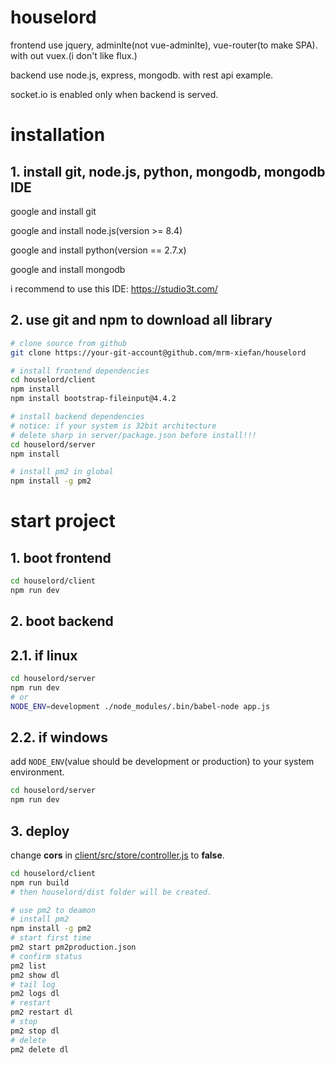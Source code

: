 # houselord

frontend use jquery, adminlte(not vue-adminlte), vue-router(to make SPA). with out vuex.(i don't like flux.)

backend use node.js, express, mongodb. with rest api example.

socket.io is enabled only when backend is served.

# installation

## 1. install git, node.js, python, mongodb, mongodb IDE

google and install git

google and install node.js(version >= 8.4)

google and install python(version == 2.7.x)

google and install mongodb

i recommend to use this IDE: https://studio3t.com/

## 2. use git and npm to download all library

``` bash
# clone source from github
git clone https://your-git-account@github.com/mrm-xiefan/houselord

# install frontend dependencies
cd houselord/client
npm install
npm install bootstrap-fileinput@4.4.2

# install backend dependencies
# notice: if your system is 32bit architecture
# delete sharp in server/package.json before install!!!
cd houselord/server
npm install

# install pm2 in global
npm install -g pm2
```

# start project

## 1. boot frontend

``` bash
cd houselord/client
npm run dev
```

## 2. boot backend

## 2.1. if linux

``` bash
cd houselord/server
npm run dev
# or
NODE_ENV=development ./node_modules/.bin/babel-node app.js
```

## 2.2. if windows

add `NODE_ENV`(value should be development or production) to your system environment.

``` bash
cd houselord/server
npm run dev
```

## 3. deploy

change **cors** in [client/src/store/controller.js](./client/src/store/controller.js) to **false**.

``` bash
cd houselord/client
npm run build
# then houselord/dist folder will be created.

# use pm2 to deamon
# install pm2
npm install -g pm2
# start first time
pm2 start pm2production.json
# confirm status
pm2 list
pm2 show dl
# tail log
pm2 logs dl
# restart
pm2 restart dl
# stop
pm2 stop dl
# delete
pm2 delete dl
```
